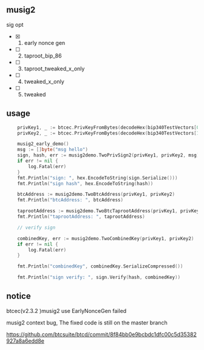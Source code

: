 ## musig2 


sig opt

- [x] 1. early nonce gen
- [ ] 2. taproot_bip_86
- [ ] 3. taproot_tweaked_x_only
- [ ] 4. tweaked_x_only
- [ ] 5. tweaked


## usage

 


```go
	privKey1, _ := btcec.PrivKeyFromBytes(decodeHex(bip340TestVectors[0].secretKey))
	privKey2, _ := btcec.PrivKeyFromBytes(decodeHex(bip340TestVectors[1].secretKey))

	musig2_early_demo()
	msg := []byte("msg hello")
	sign, hash, err := musig2demo.TwoPrivSign2(privKey1, privKey2, msg)
	if err != nil {
		log.Fatal(err)
	}
	fmt.Println("sign: ", hex.EncodeToString(sign.Serialize()))
	fmt.Println("sign hash", hex.EncodeToString(hash))

	btcAddress := musig2demo.TwoBtcAddress(privKey1, privKey2)
	fmt.Println("btcAddress: ", btcAddress)

	taprootAddress := musig2demo.TwoBtcTaprootAddress(privKey1, privKey2)
	fmt.Println("taprootAddress: ", taprootAddress)

	// verify sign

	combinedKey, err := musig2demo.TwoCombinedKey(privKey1, privKey2)
	if err != nil {
		log.Fatal(err)
	}

	fmt.Println("combinedKey", combinedKey.SerializeCompressed())

	fmt.Println("sign verify: ", sign.Verify(hash, combinedKey))

```



## notice

btcec(v2.3.2 )musig2 use EarlyNonceGen failed 


musig2 context bug, The fixed code is still on the master branch

https://github.com/btcsuite/btcd/commit/8f84bb0e9bcbdc1dfc00c5d35382927a8a6edd8e  

